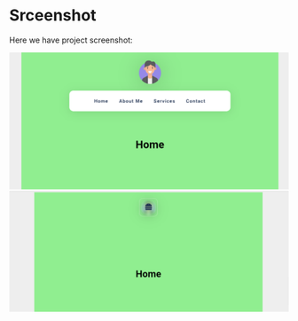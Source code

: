 # Srceenshot

Here we have project screenshot:

![screenshot](images/screenshot/02.png)
![screenshot](images/screenshot/01.png)
